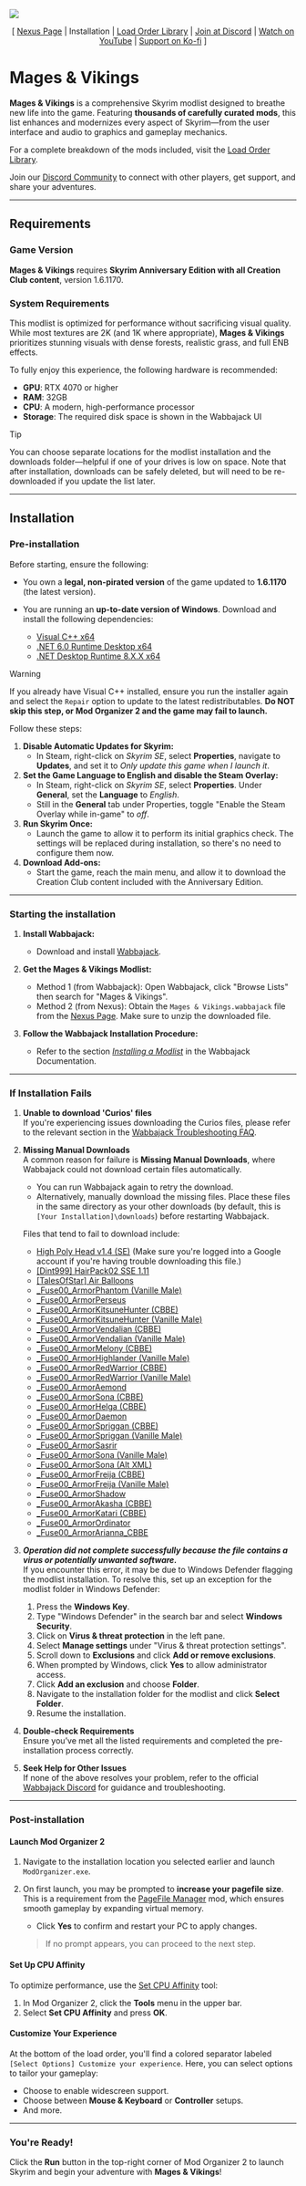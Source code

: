 ![](https://raw.githubusercontent.com/nicolasbertolino/Mages-Vikings/refs/heads/main/banner.jpg)

<p align="center">
  [ <a href="https://www.nexusmods.com/skyrimspecialedition/mods/136238">Nexus Page</a> |
  Installation |
  <a href="https://loadorderlibrary.com/lists/mages-vikings">Load Order Library</a> |
  <a href="https://discord.gg/Newa3dj5pZ">Join at Discord</a> |
  <a href="https://www.youtube.com/@SEEYOULHATER">Watch on YouTube</a> |
  <a href="https://ko-fi.com/seeyoulhater">Support on Ko-fi</a> ]
</p>


# Mages & Vikings
**Mages & Vikings** is a comprehensive Skyrim modlist designed to breathe new life into the game. Featuring **thousands of carefully curated mods**, this list enhances and modernizes every aspect of Skyrim—from the user interface and audio to graphics and gameplay mechanics. 

For a complete breakdown of the mods included, visit the [Load Order Library](https://loadorderlibrary.com/lists/mages-vikings).

Join our [Discord Community](https://discord.gg/Newa3dj5pZ) to connect with other players, get support, and share your adventures.

---

## Requirements

### Game Version
**Mages & Vikings** requires **Skyrim Anniversary Edition with all Creation Club content**, version 1.6.1170.

### System Requirements
This modlist is optimized for performance without sacrificing visual quality. While most textures are 2K (and 1K where appropriate), **Mages & Vikings** prioritizes stunning visuals with dense forests, realistic grass, and full ENB effects. 

To fully enjoy this experience, the following hardware is recommended:
- **GPU**: RTX 4070 or higher
- **RAM**: 32GB
- **CPU**: A modern, high-performance processor
- **Storage**: The required disk space is shown in the Wabbajack UI

>[!TIP]
>You can choose separate locations for the modlist installation and the downloads folder—helpful if one of your drives is low on space. Note that after installation, downloads can be safely deleted, but will need to be re-downloaded if you update the list later.

---

## Installation

### Pre-installation  

Before starting, ensure the following:  

- You own a **legal, non-pirated version** of the game updated to **1.6.1170** (the latest version).

- You are running an **up-to-date version of Windows**. Download and install the following dependencies:  
    - [Visual C++ x64](https://aka.ms/vs/17/release/vc_redist.x64.exe)  
    - [.NET 6.0 Runtime Desktop x64](https://dotnet.microsoft.com/en-us/download/dotnet/thank-you/runtime-desktop-6.0.30-windows-x64-installer)  
    - [.NET Desktop Runtime 8.X.X x64](https://dotnet.microsoft.com/en-us/download/dotnet/8.0)

>[!WARNING]
>If you already have Visual C++ installed, ensure you run the installer again and select the `Repair` option to update to the latest redistributables. **Do NOT skip this step, or Mod Organizer 2 and the game may fail to launch.**

Follow these steps:
1. **Disable Automatic Updates for Skyrim:**
   - In Steam, right-click on *Skyrim SE*, select **Properties**, navigate to **Updates**, and set it to *Only update this game when I launch it*.
2. **Set the Game Language to English and disable the Steam Overlay:**
   - In Steam, right-click on *Skyrim SE*, select **Properties**. Under **General**, set the **Language** to *English*.
   - Still in the **General** tab under Properties, toggle "Enable the Steam Overlay while in-game" to *off*.
3. **Run Skyrim Once:**
   - Launch the game to allow it to perform its initial graphics check. The settings will be replaced during installation, so there's no need to configure them now.
5. **Download Add-ons:**
   - Start the game, reach the main menu, and allow it to download the Creation Club content included with the Anniversary Edition.

---

### Starting the installation

1. **Install Wabbajack:**
   - Download and install [Wabbajack](https://www.wabbajack.org/).

2. **Get the Mages & Vikings Modlist:**
   - Method 1 (from Wabbajack): Open Wabbajack, click "Browse Lists" then search for "Mages & Vikings".
   - Method 2 (from Nexus): Obtain the `Mages & Vikings.wabbajack` file from the [Nexus Page](https://www.nexusmods.com/skyrimspecialedition/mods/136238). Make sure to unzip the downloaded file.

3. **Follow the Wabbajack Installation Procedure:**
   - Refer to the section [_Installing a Modlist_](https://wiki.wabbajack.org/user_documentation/Installing%20a%20Modlist.html) in the Wabbajack Documentation.

---

### If Installation Fails  

1. **Unable to download 'Curios' files**  
If you're experiencing issues downloading the Curios files, please refer to the relevant section in the [Wabbajack Troubleshooting FAQ](https://wiki.wabbajack.org/user_documentation/Troubleshooting%20FAQ.html#unable-to-download-curios-files).

2. **Missing Manual Downloads**  
A common reason for failure is **Missing Manual Downloads**, where Wabbajack could not download certain files automatically.  
    - You can run Wabbajack again to retry the download.  
    - Alternatively, manually download the missing files. Place these files in the same directory as your other downloads (by default, this is `[Your Installation]\downloads`) before restarting Wabbajack.

    Files that tend to fail to download include:
    - [High Poly Head v1.4 (SE)](https://drive.google.com/file/d/15_0njBUjHKidNnJPmLXEygzGVWsA3Zbq/view) (Make sure you're logged into a Google account if you're having trouble downloading this file.)
    - [[Dint999] HairPack02 SSE 1.11](https://drive.google.com/file/d/1YpZYTgllS08MRaqm4AxD7cIfc1wxT24g/view)
    - [[TalesOfStar] Air Balloons](https://www.patreon.com/file?h=111649008&m=421429268)
    - [_Fuse00_ArmorPhantom (Vanille Male)](https://www.patreon.com/file?h=72580026&m=170011412)
    - [_Fuse00_ArmorPerseus](https://www.patreon.com/file?h=87719149&m=222741574)
    - [_Fuse00_ArmorKitsuneHunter (CBBE)](https://www.patreon.com/file?h=90572432&m=234992512)
    - [_Fuse00_ArmorKitsuneHunter (Vanille Male)](https://www.patreon.com/file?h=90572432&m=234992594)
    - [_Fuse00_ArmorVendalian (CBBE)](https://www.patreon.com/file?h=66415343&m=152919729)
    - [_Fuse00_ArmorVendalian (Vanille Male)](https://www.patreon.com/file?h=66415343&m=152919756)
    - [_Fuse00_ArmorMelony (CBBE)](https://www.patreon.com/file?h=67711235&m=156675442)
    - [_Fuse00_ArmorHighlander (Vanille Male)](https://www.patreon.com/file?h=79874952&m=192617437)
    - [_Fuse00_ArmorRedWarrior (CBBE)](https://www.patreon.com/file?h=85266060&m=212357211)
    - [_Fuse00_ArmorRedWarrior (Vanille Male)](https://www.patreon.com/file?h=85266060&m=212357278)
    - [_Fuse00_ArmorAemond](https://www.patreon.com/file?h=78472619&m=189513975)
    - [_Fuse00_ArmorSona (CBBE)](https://www.patreon.com/file?h=68902488&m=183929931)
    - [_Fuse00_ArmorHelga (CBBE)](https://www.patreon.com/file?h=102750536&m=299316269)
    - [_Fuse00_ArmorDaemon](https://www.patreon.com/file?h=109829703&m=339148708)
    - [_Fuse00_ArmorSpriggan (CBBE)](https://www.patreon.com/file?h=115658146&m=376483627)
    - [_Fuse00_ArmorSpriggan (Vanille Male)](https://www.patreon.com/file?h=115658146&m=376483634)
    - [_Fuse00_ArmorSasrir](https://www.patreon.com/file?h=119777385&m=404636074)
    - [_Fuse00_ArmorSona (Vanille Male)](https://www.patreon.com/file?h=68902488&m=189514266)
    - [_Fuse00_ArmorSona (Alt XML)](https://www.patreon.com/file?h=68902488&m=160093279)
    - [_Fuse00_ArmorFreija (CBBE)](https://www.patreon.com/file?h=93095428&m=248004338)
    - [_Fuse00_ArmorFreija (Vanille Male)](https://www.patreon.com/file?h=93095428&m=248004425)
    - [_Fuse00_ArmorShadow](https://www.patreon.com/file?h=96406751&m=265878755)
    - [_Fuse00_ArmorAkasha (CBBE)](https://www.patreon.com/file?h=122295901&m=422046302)
    - [_Fuse00_ArmorKatari (CBBE)](https://www.patreon.com/file?h=132364303&m=490035123)
    - [_Fuse00_ArmorOrdinator](https://www.patreon.com/file?h=135571482&m=509715964)
    - [_Fuse00_ArmorArianna_CBBE](https://www.patreon.com/file?h=137667994&m=524210439)

3. **_Operation did not complete successfully because the file contains a virus or potentially unwanted software._**  
If you encounter this error, it may be due to Windows Defender flagging the modlist installation. To resolve this, set up an exception for the modlist folder in Windows Defender:  
   1. Press the **Windows Key**.  
   2. Type "Windows Defender" in the search bar and select **Windows Security**.  
   3. Click on **Virus & threat protection** in the left pane.  
   4. Select **Manage settings** under "Virus & threat protection settings".  
   5. Scroll down to **Exclusions** and click **Add or remove exclusions**.  
   6. When prompted by Windows, click **Yes** to allow administrator access.  
   7. Click **Add an exclusion** and choose **Folder**.  
   8. Navigate to the installation folder for the modlist and click **Select Folder**.  
   9. Resume the installation.  

4. **Double-check Requirements**  
Ensure you’ve met all the listed requirements and completed the pre-installation process correctly.

5. **Seek Help for Other Issues**  
If none of the above resolves your problem, refer to the official [Wabbajack Discord](https://discord.gg/wabbajack) for guidance and troubleshooting.  

---

### Post-installation

#### Launch Mod Organizer 2
1. Navigate to the installation location you selected earlier and launch `ModOrganizer.exe`.
2. On first launch, you may be prompted to **increase your pagefile size**. This is a requirement from the [PageFile Manager](https://www.nexusmods.com/skyrimspecialedition/mods/128254) mod, which ensures smooth gameplay by expanding virtual memory.
   - Click **Yes** to confirm and restart your PC to apply changes.

   > If no prompt appears, you can proceed to the next step.

#### Set Up CPU Affinity
To optimize performance, use the [Set CPU Affinity](https://www.nexusmods.com/skyrimspecialedition/mods/94636) tool:
1. In Mod Organizer 2, click the **Tools** menu in the upper bar.
2. Select **Set CPU Affinity** and press **OK**.

#### Customize Your Experience
At the bottom of the load order, you'll find a colored separator labeled `[Select Options] Customize your experience`. Here, you can select options to tailor your gameplay:
- Choose to enable widescreen support.
- Choose between **Mouse & Keyboard** or **Controller** setups.
- And more.

---

### You're Ready!
Click the **Run** button in the top-right corner of Mod Organizer 2 to launch Skyrim and begin your adventure with **Mages & Vikings**!

